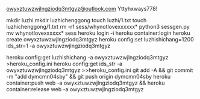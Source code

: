 owyxztuwzwjlngziodq3mtgyz@outlook.com
Yttyhxways778!

mkdir luzhi
mkdir luzhichenggong
touch luzhi/1.txt
touch luzhichenggong/1.txt
rm -rf sess/whynotlovexxxxxx*
python3 sessgen.py
mv whynotlovexxxxxx* sess
heroku login -i
heroku container:login
heroku create owyxztuwzwjlngziodq3mtgyz
heroku config:set luzhishichang=1200 ids_str=1 -a owyxztuwzwjlngziodq3mtgyz

heroku config:get luzhishichang -a owyxztuwzwjlngziodq3mtgyz >heroku_config.ini
heroku config:get ids_str -a owyxztuwzwjlngziodq3mtgyz >>heroku_config.ini
git add -A && git commit -m "add dymcmn04sby" && git push origin dymcmn04sby
heroku container:push web -a owyxztuwzwjlngziodq3mtgyz && heroku container:release web -a owyxztuwzwjlngziodq3mtgyz